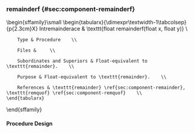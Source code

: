 ### remainderf {#sec:component-remainderf}

\begin{sffamily}\small
	\begin{tabularx}{\dimexpr\textwidth-1\tabcolsep}{p{2.3cm}X}
		Intremainderace       & \texttt{float remainderf(float x, float y)} \\ 
		
		Type & Procedure    \\ 
		
		Files &     \\ 
		
		Subordinates and Superiors & Float-equivalent to \texttt{remainder}.    \\ 
		
		Purpose & Float-equivalent to \texttt{remainder}.    \\ 
		
		References & \texttt{remainder} \ref{sec:component-remainder}, \texttt{remquof} \ref{sec:component-remquof}    \\ 
	\end{tabularx}
\end{sffamily}

#### Procedure Design
